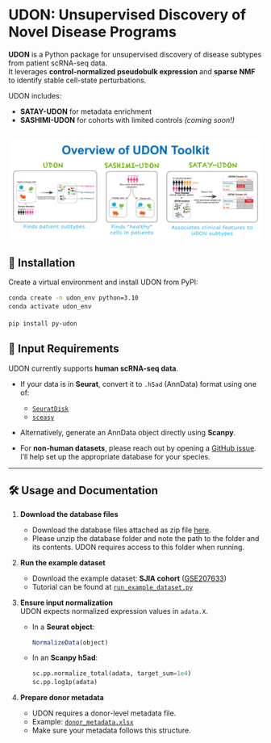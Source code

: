 # UDON: Unsupervised Discovery of Novel Disease Programs

**UDON** is a Python package for unsupervised discovery of disease subtypes from patient scRNA-seq data.  
It leverages **control-normalized pseudobulk expression** and **sparse NMF** to identify stable cell-state perturbations.  

UDON includes:  
- **SATAY-UDON** for metadata enrichment  
- **SASHIMI-UDON** for cohorts with limited controls *(coming soon!)*  

![Overview of UDON Toolkit](udon_toolkit_overview.png)
---

## 🚀 Installation  

Create a virtual environment and install UDON from PyPI:  

```bash
conda create -n udon_env python=3.10
conda activate udon_env

pip install py-udon
```

## 📂 Input Requirements  

UDON currently supports **human scRNA-seq data**.  

- If your data is in **Seurat**, convert it to `.h5ad` (AnnData) format using one of:  
  - [`SeuratDisk`](https://mojaveazure.github.io/seurat-disk/articles/convert-anndata.html)  
  - [`sceasy`](https://github.com/cellgeni/sceasy)  

- Alternatively, generate an AnnData object directly using **Scanpy**.  

- For **non-human datasets**, please reach out by opening a [GitHub issue](https://github.com/kairaveet/py-udon/issues). I’ll help set up the appropriate database for your species.  

---

## 🛠 Usage and Documentation  

1. **Download the database files**  
   - Download the database files attached as zip file [here](https://github.com/kairaveet/py-udon/blob/main/udon-python.zip). 
   - Please unzip the database folder and note the path to the folder and its contents. UDON requires access to this folder when running.  

2. **Run the example dataset**  
   - Download the example dataset: **SJIA cohort** ([GSE207633](https://www.ncbi.nlm.nih.gov/geo/query/acc.cgi?acc=GSE207633))
   - Tutorial can be found at [`run_example_dataset.py`](https://github.com/kairaveet/py-udon/blob/main/run_example_dataset.py)

3. **Ensure input normalization**  
   UDON expects normalized expression values in `adata.X`.  
   - In a **Seurat object**:  
     ```R
     NormalizeData(object)
     ```  
   - In an **Scanpy h5ad**:  
     ```python
     sc.pp.normalize_total(adata, target_sum=1e4)
     sc.pp.log1p(adata)
     ```  

4. **Prepare donor metadata**  
   - UDON requires a donor-level metadata file.  
   - Example: [`donor_metadata.xlsx`](https://github.com/kairaveet/py-udon/blob/main/donor_metadata.xlsx)  
   - Make sure your metadata follows this structure.  
